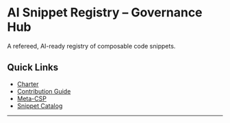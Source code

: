 # AI Snippet Registry – Governance Hub

A refereed, AI-ready registry of composable code snippets.

## Quick Links
- [Charter](CHARTER.md)
- [Contribution Guide](CONTRIBUTING.md)
- [Meta-CSP](CSP-00/CSP-00.md)
- [Snippet Catalog](registry.md)

---
